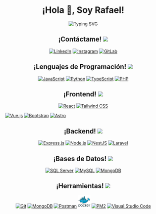 <!DOCTYPE html>
<html lang="en">
<head>
<meta charset="UTF-8">
<meta name="viewport" content="width=device-width, initial-scale=1.0">

</head>
<body>

<h1 align="center">¡Hola 👋, Soy Rafael!</h1>

<div align="center">
  <img src="https://readme-typing-svg.herokuapp.com?font=ROBOT&size=25&color=39FF14&background=000000&center=true&vCenter=true&width=590&lines=%3E+Bievenido+a+mi+Portafolio+en+GitHub...!" alt="Typing SVG">
</div>

<h2 align="center">¡Contáctame! <img src="https://media.giphy.com/media/iY8CRBdQXODJSCERIr/giphy.gif" width="30px"></h2>

<p align="center">
  <a href="https://www.linkedin.com/in/rafael-andres-rossel-galarza-47b8bb214/" target="_blank"><img src="https://raw.githubusercontent.com/rahuldkjain/github-profile-readme-generator/master/src/images/icons/Social/linked-in-alt.svg" alt="LinkedIn" height="30" width="40"></a>
  <a href="https://www.instagram.com/rafael_rossel_galarza/" target="_blank"><img src="https://raw.githubusercontent.com/rahuldkjain/github-profile-readme-generator/master/src/images/icons/Social/instagram.svg" alt="Instagram" height="30" width="40"></a>
  <a href="https://gitlab.com/rosselgalarzarafael" target="_blank" rel="noreferrer"><img alt="GitLab" src="https://img.icons8.com/color/48/000000/gitlab.png" height="30" width="40"></a>

</p>

<h2 align="center">¡Lenguajes de Programación! <img src="https://media.giphy.com/media/HwBlFQZFcAoUcPHZdX/giphy.gif" width="45px"></h2>

<p align="center">
 <a href="https://developer.mozilla.org/en-US/docs/Web/JavaScript" target="_blank" rel="noreferrer"><img alt="JavaScript" src="https://img.shields.io/badge/JavaScript-F7DF1E?style=for-the-badge&logo=javascript&logoColor=black"></a>
<a href="https://www.python.org/" target="_blank" rel="noreferrer"><img alt="Python" src="https://img.shields.io/badge/Python-3776AB?style=for-the-badge&logo=python&logoColor=white"></a>
<a href="https://www.typescriptlang.org/" target="_blank" rel="noreferrer"><img alt="TypeScript" src="https://img.shields.io/badge/TypeScript-3178C6?style=for-the-badge&logo=typescript&logoColor=white"></a>
<a href="https://www.php.net/" target="_blank" rel="noreferrer"><img alt="PHP" src="https://img.shields.io/badge/PHP-777BB4?style=for-the-badge&logo=php&logoColor=white"></a>

</p>

<h2 align="center">¡Frontend! <img src="https://media.giphy.com/media/HwBlFQZFcAoUcPHZdX/giphy.gif" width="45px"></h2>

<p align="center">
 <a href="https://reactjs.org/" target="_blank" rel="noreferrer"><img alt="React" src="https://img.shields.io/badge/React-61DAFB?style=for-the-badge&logo=react&logoColor=white"></a>
  <a href="https://tailwindcss.com/" target="_blank" rel="noreferrer"><img alt="Tailwind CSS" src="https://img.shields.io/badge/Tailwind_CSS-38B2AC?style=for-the-badge&logo=tailwind-css&logoColor=white"></a>
  
  <a href="https://vuejs.org/" target="_blank" rel="noreferrer"><img alt="Vue.js" src="https://img.shields.io/badge/Vue.js-4FC08D?style=for-the-badge&logo=vue.js&logoColor=white"></a>
 <a href="https://getbootstrap.com/" target="_blank" rel="noreferrer"><img alt="Bootstrap" src="https://img.shields.io/badge/Bootstrap-7952B3?style=for-the-badge&logo=bootstrap&logoColor=white"></a>
  <a href="https://astro.build/" target="_blank" rel="noreferrer"><img alt="Astro" src="https://img.shields.io/badge/Astro-000000?style=for-the-badge&logo=astro&logoColor=white"></a>
  
</p>

<h2 align="center">¡Backend! <img src="https://media.giphy.com/media/HwBlFQZFcAoUcPHZdX/giphy.gif" width="45px"></h2>

<p align="center">
  <a href="https://expressjs.com/"><img alt="Express.js" src="https://img.shields.io/badge/Express.js-14354C.svg?logo=express&logoColor=black"></a>
  <a href="https://nodejs.org/en/"><img alt="Node.js" src="https://img.shields.io/badge/Node.js-14354C.svg?logo=node.js&logoColor=black&color=darkgreen"></a>
  <a href="https://nestjs.com/"><img alt="NestJS" src="https://img.shields.io/badge/NestJS-14354C.svg?logo=nestjs&logoColor=black&color=E0234E"></a>
  <a href="https://laravel.com/"><img alt="Laravel" src="https://img.shields.io/badge/Laravel-14354C.svg?logo=laravel&logoColor=black&color=orangered"></a>
</p>

<h2 align="center">¡Bases de Datos! <img src="https://media.giphy.com/media/HwBlFQZFcAoUcPHZdX/giphy.gif" width="45px"></h2>

<p align="center">
 <a href="https://www.microsoft.com/sql-server/" target="_blank" rel="noreferrer"><img alt="SQL Server" src="https://img.shields.io/badge/SQL_Server-CC2927?style=for-the-badge&logo=microsoft-sql-server&logoColor=white"></a>
<a href="https://www.mysql.com/" target="_blank" rel="noreferrer"><img alt="MySQL" src="https://img.shields.io/badge/MySQL-4479A1?style=for-the-badge&logo=mysql&logoColor=white"></a>
<a href="https://www.mongodb.com/" target="_blank" rel="noreferrer"><img alt="MongoDB" src="https://img.shields.io/badge/MongoDB-47A248?style=for-the-badge&logo=mongodb&logoColor=white"></a>

</p>

<h2 align="center">¡Herramientas! <img src="https://media.giphy.com/media/iDaCeaKrHhUI1I8e2b/giphy.gif" width="45px"></h2>

<p align="center">
  <a href="https://git-scm.com/" target="_blank" rel="noreferrer"><img src="https://media.giphy.com/media/kH1DBkPNyZPOk0BxrM/giphy.gif" alt="Git" width="40" height="40"></a>
  <a href="https://www.mongodb.com/" target="_blank" rel="noreferrer"><img src="https://media.giphy.com/media/tAjb5pyCEBhEb8jWxC/giphy.gif" alt="MongoDB" width="40" height="40"></a>
  <a href="https://www.postman.com/" target="_blank" rel="noreferrer"><img src="https://www.vectorlogo.zone/logos/getpostman/getpostman-icon.svg" alt="Postman" width="40" height="40"></a>
  <a href="https://www.docker.com/" target="_blank" rel="noreferrer"><img src="https://raw.githubusercontent.com/devicons/devicon/master/icons/docker/docker-original-wordmark.svg" alt="Docker" width="40" height="40"></a>
 <a href="https://pm2.keymetrics.io/" target="_blank" rel="noreferrer"><img alt="PM2" src="https://img.shields.io/badge/PM2-2B037A?style=for-the-badge&logo=pm2&logoColor=white"></a>
 <a href="https://code.visualstudio.com/" target="_blank" rel="noreferrer"><img alt="Visual Studio Code" src="https://img.shields.io/badge/Visual_Studio_Code-007ACC?style=for-the-badge&logo=visual-studio-code&logoColor=white"></a>


</p>

</body>
</html>
